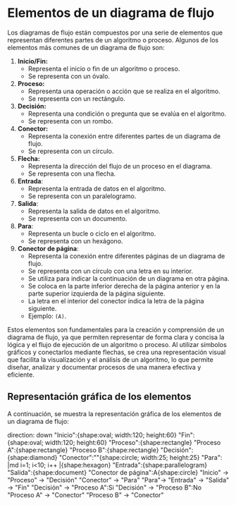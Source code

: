 # Elementos de un diagrama de flujo

Los diagramas de flujo están compuestos por una serie de elementos que representan diferentes partes de un algoritmo o
proceso. Algunos de los elementos más comunes de un diagrama de flujo son:

1. **Inicio/Fin:**
    - Representa el inicio o fin de un algoritmo o proceso.
    - Se representa con un óvalo.
2. **Proceso:**
    - Representa una operación o acción que se realiza en el algoritmo.
    - Se representa con un rectángulo.
3. **Decisión:**
    - Representa una condición o pregunta que se evalúa en el algoritmo.
    - Se representa con un rombo.
4. **Conector:**
    - Representa la conexión entre diferentes partes de un diagrama de flujo.
    - Se representa con un círculo.
5. **Flecha:**
    - Representa la dirección del flujo de un proceso en el diagrama.
    - Se representa con una flecha.
6. **Entrada**:
    - Representa la entrada de datos en el algoritmo.
    - Se representa con un paralelogramo.
7. **Salida**:
    - Representa la salida de datos en el algoritmo.
    - Se representa con un documento.
8. **Para**:
    - Representa un bucle o ciclo en el algoritmo.
    - Se representa con un hexágono.
10. **Conector de página**:
    - Representa la conexión entre diferentes páginas de un diagrama de flujo.
    - Se representa con un círculo con una letra en su interior.
    - Se utiliza para indicar la continuación de un diagrama en otra página.
    - Se coloca en la parte inferior derecha de la página anterior y en la parte superior izquierda de la página
      siguiente.
    - La letra en el interior del conector indica la letra de la página siguiente.
    - Ejemplo: `(A)`.

Estos elementos son fundamentales para la creación y comprensión de un diagrama de flujo, ya que permiten representar de
forma clara y concisa la lógica y el flujo de ejecución de un algoritmo o proceso. Al utilizar símbolos gráficos y
conectarlos mediante flechas, se crea una representación visual que facilita la visualización y el análisis de un
algoritmo, lo que permite diseñar, analizar y documentar procesos de una manera efectiva y eficiente.

## Representación gráfica de los elementos

A continuación, se muestra la representación gráfica de los elementos de un diagrama de flujo:

<code-block lang="d2" layout="elk" theme="200" sketch="true">
    direction: down 
    "Inicio":{shape:oval; width:120; height:60}
    "Fin":{shape:oval; width:120; height:60}
    "Proceso":{shape:rectangle}
    "Proceso A":{shape:rectangle}
    "Proceso B":{shape:rectangle}
    "Decisión":{shape:diamond}
    "Conector":""{shape:circle; width:25; height:25}
    "Para": |md
                i=1; i<10; i++
            |{shape:hexagon}
    "Entrada":{shape:parallelogram}
    "Salida":{shape:document}
    "Conector de página":A{shape:circle}
    "Inicio" -> "Proceso" -> "Decisión"
    "Conector" -> "Para"
    "Para"-> "Entrada" -> "Salida" -> "Fin"
    "Decisión" -> "Proceso A":Si
    "Decisión" -> "Proceso B":No
    "Proceso A" -> "Conector"
    "Proceso B" -> "Conector"
</code-block>
